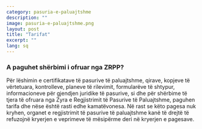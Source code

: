 ```yaml
---
category: pasuria-e-paluajtshme
description: ""
image: pasuria-e-paluajtshme.png
layout: post
title: "Tarifat"
excerpt: ""
lang: sq
---
```


<script>
var data = { topics: [
  {
    title: "Tarifat",
    text: function(){ return $("#part1").html(); }
  }
]};
</script>

<div id="part1" class="hidden">
<h3>A paguhet shërbimi i ofruar nga ZRPP?</h3>
Për lëshimin e certifikatave të pasurive të paluajtshme, qirave, kopjeve të vërtetuara, kontrolleve, planeve të rilevimit, formularëve të shtypur, informacioneve për gjendjen juridike të pasurive, si dhe për shërbime të tjera të ofruara nga Zyra e Regjistrimit të Pasurive të Paluajtshme, paguhen tarifa dhe nëse është rasti edhe kamatëvonesa. Në rast se këto pagesa nuk kryhen, organet e regjistrimit të pasurive të paluajtshme kanë të drejtë të refuzojnë kryerjen e veprimeve të mësipërme deri në kryerjen e pagesave.
</div>

<div class="post-content"></div>
